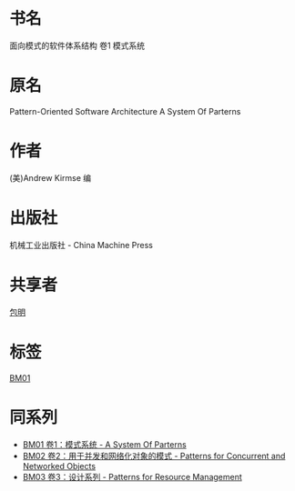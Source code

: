 # 书名 #
面向模式的软件体系结构 卷1 模式系统

# 原名 #
Pattern-Oriented Software Architecture
A System Of Parterns

# 作者 #
(美)Andrew Kirmse 编

# 出版社 #
机械工业出版社 - China Machine Press

# 共享者 #
[包明](BM.md)

# 标签 #
[BM01](BM01.md)

# 同系列 #
  * [BM01 卷1：模式系统 - A System Of Parterns](BM01.md)
  * [BM02 卷2：用于并发和网络化对象的模式 - Patterns for Concurrent and Networked Objects](BM02.md)
  * [BM03 卷3：设计系列 - Patterns for Resource Management](BM03.md)